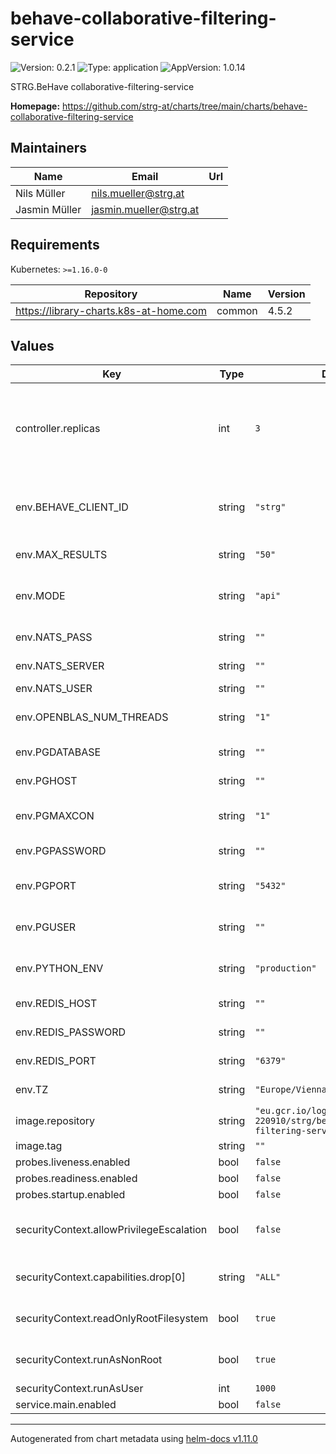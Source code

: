 # behave-collaborative-filtering-service

![Version: 0.2.1](https://img.shields.io/badge/Version-0.2.1-informational?style=flat-square) ![Type: application](https://img.shields.io/badge/Type-application-informational?style=flat-square) ![AppVersion: 1.0.14](https://img.shields.io/badge/AppVersion-1.0.14-informational?style=flat-square)

STRG.BeHave collaborative-filtering-service

**Homepage:** <https://github.com/strg-at/charts/tree/main/charts/behave-collaborative-filtering-service>

## Maintainers

| Name | Email | Url |
| ---- | ------ | --- |
| Nils Müller | <nils.mueller@strg.at> |  |
| Jasmin Müller | <jasmin.mueller@strg.at> |  |

## Requirements

Kubernetes: `>=1.16.0-0`

| Repository | Name | Version |
|------------|------|---------|
| https://library-charts.k8s-at-home.com | common | 4.5.2 |

## Values

| Key | Type | Default | Description |
|-----|------|---------|-------------|
| controller.replicas | int | `3` | Number of desired pods. We use 3 minimum to assure no outage durring rollout/preemtible node restarts |
| env.BEHAVE_CLIENT_ID | string | `"strg"` | beHave client id used in logging reference aswel as in NATS message routing |
| env.MAX_RESULTS | string | `"50"` | The number of results to return |
| env.MODE | string | `"api"` | The deployment mode can either be `api` or `train-loop`` |
| env.NATS_PASS | string | `""` | the nats password |
| env.NATS_SERVER | string | `""` | the nats server address |
| env.NATS_USER | string | `""` | the nats user |
| env.OPENBLAS_NUM_THREADS | string | `"1"` | Openblas config - the number of threads to use |
| env.PGDATABASE | string | `""` | The postgres database name |
| env.PGHOST | string | `""` | The postgres host ip or FQDN |
| env.PGMAXCON | string | `"1"` | The postgres number of connections |
| env.PGPASSWORD | string | `""` | The postgres password |
| env.PGPORT | string | `"5432"` | The postgres port to connect default to 5432 |
| env.PGUSER | string | `""` | The postgres number of connections |
| env.PYTHON_ENV | string | `"production"` | The default python environment |
| env.REDIS_HOST | string | `""` | The redis ip or FQDN |
| env.REDIS_PASSWORD | string | `""` | The redis password |
| env.REDIS_PORT | string | `"6379"` | The redis port default to 6379 |
| env.TZ | string | `"Europe/Vienna"` | The timezone in the container |
| image.repository | string | `"eu.gcr.io/logical-sled-220910/strg/behave/collaborative-filtering-service"` | image repository |
| image.tag | string | `""` | image tag |
| probes.liveness.enabled | bool | `false` |  |
| probes.readiness.enabled | bool | `false` |  |
| probes.startup.enabled | bool | `false` |  |
| securityContext.allowPrivilegeEscalation | bool | `false` | do not allow privilege escalation for security reasons |
| securityContext.capabilities.drop[0] | string | `"ALL"` | drop all privileges as we dont need them |
| securityContext.readOnlyRootFilesystem | bool | `true` | set root fs to read only for security reasons |
| securityContext.runAsNonRoot | bool | `true` | do not run as root for security reasons |
| securityContext.runAsUser | int | `1000` | run as user with <id> |
| service.main.enabled | bool | `false` |  |

----------------------------------------------
Autogenerated from chart metadata using [helm-docs v1.11.0](https://github.com/norwoodj/helm-docs/releases/v1.11.0)
